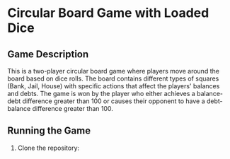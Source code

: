 # Circular Board Game with Loaded Dice

## Game Description
This is a two-player circular board game where players move around the board based on dice rolls. The board contains different types of squares (Bank, Jail, House) with specific actions that affect the players' balances and debts. The game is won by the player who either achieves a balance-debt difference greater than 100 or causes their opponent to have a debt-balance difference greater than 100.

## Running the Game
1. Clone the repository:
